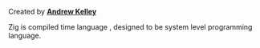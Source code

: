 
Created by [**Andrew Kelley**](https://andrewkelley.me/)


Zig is compiled time language , designed to be system level programming language.

